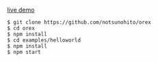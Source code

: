 [live demo](http://notsu.gg/orex/examples/helloworld)

```
$ git clone https://github.com/notsunohito/orex
$ cd orex
$ npm install
$ cd examples/helloworld
$ npm install
$ npm start
```
